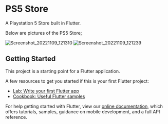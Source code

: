 # PS5 Store 

A Playstation 5 Store built in Flutter. 

Below are pictures of the PS5 Store;

![Screenshot_20221109_121310](https://user-images.githubusercontent.com/60136666/200896500-01c4cad8-4189-4944-9ad3-18baf62b430b.png)
![Screenshot_20221109_121239](https://user-images.githubusercontent.com/60136666/200896478-ae707f87-f976-4c65-b3f1-953c14e04065.png)


## Getting Started

This project is a starting point for a Flutter application.

A few resources to get you started if this is your first Flutter project:

- [Lab: Write your first Flutter app](https://flutter.dev/docs/get-started/codelab)
- [Cookbook: Useful Flutter samples](https://flutter.dev/docs/cookbook)

For help getting started with Flutter, view our
[online documentation](https://flutter.dev/docs), which offers tutorials,
samples, guidance on mobile development, and a full API reference.
